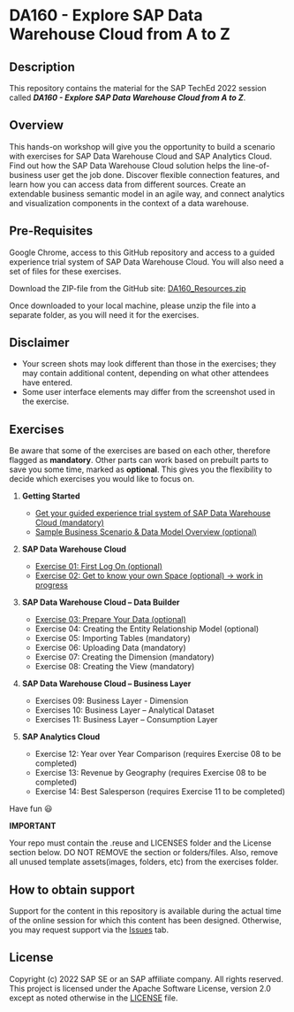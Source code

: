 # DA160 - Explore SAP Data Warehouse Cloud from A to Z

## Description

This repository contains the material for the SAP TechEd 2022 session called ***DA160 - Explore SAP Data Warehouse Cloud from A to Z***.  

## Overview

This hands-on workshop will give you the opportunity to build a scenario with exercises for SAP Data Warehouse Cloud and SAP Analytics Cloud.
Find out how the SAP Data Warehouse Cloud solution helps the line-of-business user get the job done. Discover flexible connection features, and learn how you can access data from different sources. Create an extendable business semantic model in an agile way, and connect analytics and visualization components in the context of a data warehouse.

## Pre-Requisites

Google Chrome, access to this GitHub repository and access to a guided experience trial system of SAP Data Warehouse Cloud.
You will also need a set of files for these exercises. 

Download the ZIP-file from the GitHub site: [DA160_Resources.zip](DA160_Resources.zip)

Once downloaded to your local machine, please unzip the file into a separate folder, as you will need it for the exercises.

## Disclaimer

* Your screen shots may look different than those in the exercises; they may contain additional content, depending on what other attendees have entered.
* Some user interface elements may differ from the screenshot used in the exercise.

## Exercises

Be aware that some of the exercises are based on each other, therefore flagged as **mandatory**. Other parts can work based on prebuilt parts to save you some time, marked as **optional**. This gives you the flexibility to decide which exercises you would like to focus on.

1. **Getting Started**
	* [Get your guided experience trial system of SAP Data Warehouse Cloud (mandatory)](exercises/ex00/README.md)
	* [Sample Business Scenario & Data Model Overview (optional)](exercises/ex00/README.md#sample-business-scenario--data-model-overview)

2. **SAP Data Warehouse Cloud**
	* [Exercise 01: First Log On (optional)](exercises/ex01/README.md)
	* [Exercise 02: Get to know your own Space (optional) -> work in progress](exercises/ex02/README.md)

3. **SAP Data Warehouse Cloud – Data Builder**
	* [Exercise 03: Prepare Your Data (optional)](exercises/ex03/README.md) 
	* Exercise 04: Creating the Entity Relationship Model (optional) 
	* Exercise 05: Importing Tables (mandatory)
	* Exercise 06: Uploading Data (mandatory)
	* Exercise 07: Creating the Dimension (mandatory)
	* Exercise 08: Creating the View (mandatory)
	
4. **SAP Data Warehouse Cloud – Business Layer**
	* Exercises 09: Business Layer - Dimension
	* Exercises 10: Business Layer – Analytical Dataset
	* Exercises 11: Business Layer – Consumption Layer
	
5.  **SAP Analytics Cloud**
	* Exercise 12: Year over Year Comparison (requires Exercise 08 to be completed)
	* Exercise 13: Revenue by Geography (requires Exercise 08 to be completed)
	* Exercise 14: Best Salesperson (requires Exercise 11 to be completed)

    
Have fun :smiley:

**IMPORTANT**

Your repo must contain the .reuse and LICENSES folder and the License section below. DO NOT REMOVE the section or folders/files. Also, remove all unused template assets(images, folders, etc) from the exercises folder. 

## How to obtain support

Support for the content in this repository is available during the actual time of the online session for which this content has been designed. Otherwise, you may request support via the [Issues](../../issues) tab.

## License
Copyright (c) 2022 SAP SE or an SAP affiliate company. All rights reserved. This project is licensed under the Apache Software License, version 2.0 except as noted otherwise in the [LICENSE](LICENSES/Apache-2.0.txt) file.

